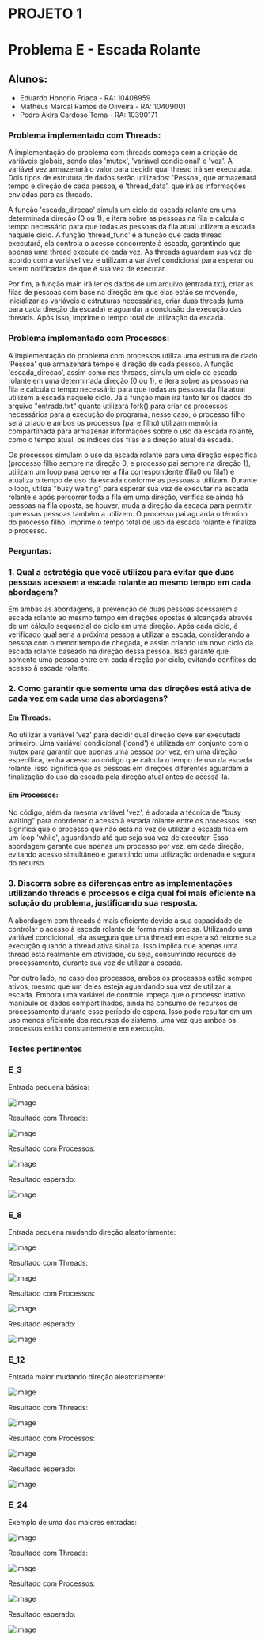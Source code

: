 # PROJETO 1
# Problema E - Escada Rolante

## Alunos:
* Eduardo Honorio Friaca - RA: 10408959
* Matheus Marcal Ramos de Oliveira - RA: 10409001
* Pedro Akira Cardoso Toma - RA: 10390171

### Problema implementado com Threads: 

A implementação do problema com threads começa com a criação de variáveis globais, sendo elas 'mutex', 'variavel condicional' e 'vez'. A variável vez armazenará o valor para decidir qual thread irá ser executada. Dois tipos de estrutura de dados serão utilizados: 'Pessoa', que armazenará tempo e direção de cada pessoa, e 'thread_data', que irá as informações enviadas para as threads. 

A função 'escada_direcao' simula um ciclo da escada rolante em uma determinada direção (0 ou 1), e itera sobre as pessoas na fila e calcula o tempo necessário para que todas as pessoas da fila atual utilizem a escada naquele ciclo. A função 'thread_func' é a função que cada thread executará, ela controla o acesso concorrente à escada, garantindo que apenas uma thread execute de cada vez. As threads aguardam sua vez de acordo com a variável vez e utilizam a variável condicional para esperar ou serem notificadas de que é sua vez de executar. 

Por fim, a função main irá ler os dados de um arquivo (entrada.txt), criar as filas de pessoas com base na direção em que elas estão se movendo, inicializar as variáveis e estruturas necessárias, criar duas threads (uma para cada direção da escada) e aguardar a conclusão da execução das threads. Após isso, imprime o tempo total de utilização da escada.


### Problema implementado com Processos: 

A implementação do problema com processos utiliza uma estrutura de dado 'Pessoa' que armazenará tempo e direção de cada pessoa. A função 'escada_direcao', assim como nas threads, simula um ciclo da escada rolante em uma determinada direção (0 ou 1), e itera sobre as pessoas na fila e calcula o tempo necessário para que todas as pessoas da fila atual utilizem a escada naquele ciclo. Já a função main irá tanto ler os dados do arquivo "entrada.txt" quanto utilizará fork() para criar os processos necessários para a execução do programa, nesse caso, o processo filho será criado e ambos os processos (pai e filho) utilizam memória compartilhada para armazenar informações sobre o uso da escada rolante, como o tempo atual, os índices das filas e a direção atual da escada.

Os processos simulam o uso da escada rolante para uma direção específica (processo filho sempre na direção 0, e processo pai sempre na direção 1), utilizam um loop para percorrer a fila correspondente (fila0 ou fila1) e atualiza o tempo de uso da escada conforme as pessoas a utilizam. Durante o loop, utiliza "busy waiting" para esperar sua vez de executar na escada rolante e após percorrer toda a fila em uma direção, verifica se ainda há pessoas na fila oposta, se houver, muda a direção da escada para permitir que essas pessoas também a utilizem. O processo pai aguarda o término do processo filho, imprime o tempo total de uso da escada rolante e finaliza o processo.

### Perguntas: 

### 1. Qual a estratégia que você utilizou para evitar que duas pessoas acessem a escada rolante ao mesmo tempo em cada abordagem?

Em ambas as abordagens, a prevenção de duas pessoas acessarem a escada rolante ao mesmo tempo em direções opostas é alcançada através de um cálculo sequencial do ciclo em uma direção. Após cada ciclo, é verificado qual seria a próxima pessoa a utilizar a escada, considerando a pessoa com o menor tempo de chegada, e assim criando um novo ciclo da escada rolante baseado na direção dessa pessoa. Isso garante que somente uma pessoa entre em cada direção por ciclo, evitando conflitos de acesso à escada rolante.

### 2. Como garantir que somente uma das direções está ativa de cada vez em cada uma das abordagens?

#### Em Threads:

Ao utilizar a variável 'vez' para decidir qual direção deve ser executada primeiro. Uma variável condicional ('cond') é utilizada em conjunto com o mutex para garantir que apenas uma pessoa por vez, em uma direção específica, tenha acesso ao código que calcula o tempo de uso da escada rolante. Isso significa que as pessoas em direções diferentes aguardam a finalização do uso da escada pela direção atual antes de acessá-la.

#### Em Processos:

No código, além da mesma variável 'vez', é adotada a técnica de "busy waiting" para coordenar o acesso à escada rolante entre os processos. Isso significa que o processo que não está na vez de utilizar a escada fica em um loop 'while', aguardando até que seja sua vez de executar. Essa abordagem garante que apenas um processo por vez, em cada direção, evitando acesso simultâneo e garantindo uma utilização ordenada e segura do recurso.

### 3. Discorra sobre as diferenças entre as implementações utilizando threads e processos e diga qual foi mais eficiente na solução do problema, justificando sua resposta.

A abordagem com threads é mais eficiente devido à sua capacidade de controlar o acesso à escada rolante de forma mais precisa. Utilizando uma variável condicional, ela assegura que uma thread em espera só retome sua execução quando a thread ativa sinaliza. Isso implica que apenas uma thread está realmente em atividade, ou seja, consumindo recursos de processamento, durante sua vez de utilizar a escada.

Por outro lado, no caso dos processos, ambos os processos estão sempre ativos, mesmo que um deles esteja aguardando sua vez de utilizar a escada. Embora uma variável de controle impeça que o processo inativo manipule os dados compartilhados, ainda há consumo de recursos de processamento durante esse período de espera. Isso pode resultar em um uso menos eficiente dos recursos do sistema, uma vez que ambos os processos estão constantemente em execução.

### Testes pertinentes

### E_3 
Entrada pequena básica: 

![image](https://github.com/macaaalm/sistemasOperacionais/assets/113950201/c813f6bd-341e-4704-9c3b-acd133546cd7)

Resultado com Threads:

![image](https://github.com/macaaalm/sistemasOperacionais/assets/113950201/d9a04726-4c20-4217-b450-e8639328be0c)

Resultado com Processos:

![image](https://github.com/macaaalm/sistemasOperacionais/assets/113950201/d226ba59-c4aa-455b-9bc0-7fe8d054d98b)

Resultado esperado:

![image](https://github.com/macaaalm/sistemasOperacionais/assets/113950201/b6dfbd49-72ad-4132-9123-76974aa05a61)


### E_8 
Entrada pequena mudando direção aleatoriamente: 

![image](https://github.com/macaaalm/sistemasOperacionais/assets/113950201/1e7b738f-c101-4fe2-be3b-b83cef1bbbb0)

Resultado com Threads:

![image](https://github.com/macaaalm/sistemasOperacionais/assets/113950201/b57d25b0-5f38-4e1f-abd5-11c5d7f707c5)

Resultado com Processos:

![image](https://github.com/macaaalm/sistemasOperacionais/assets/113950201/65fb25e2-1f16-4f34-982a-da50bca98eca)

Resultado esperado:

![image](https://github.com/macaaalm/sistemasOperacionais/assets/113950201/c4ca9da5-b25c-4c28-a51d-a97479108a8f)


### E_12 
Entrada maior mudando direção aleatoriamente: 

![image](https://github.com/macaaalm/sistemasOperacionais/assets/113950201/78ee8995-308d-4aa2-9556-4ce893bf6e0a)

Resultado com Threads:

![image](https://github.com/macaaalm/sistemasOperacionais/assets/113950201/d3ed835c-8f98-4c35-92bf-6144464e43c5)

Resultado com Processos:

![image](https://github.com/macaaalm/sistemasOperacionais/assets/113950201/68203b3e-e1e5-4126-9366-59b8939188cc)

Resultado esperado:

![image](https://github.com/macaaalm/sistemasOperacionais/assets/113950201/84a8e343-0ce8-4a2a-ac04-3ba5d00e7a0c)


### E_24 
Exemplo de uma das maiores entradas: 

![image](https://github.com/macaaalm/sistemasOperacionais/assets/113950201/f17442bb-0292-4fd1-b8b3-442c66692739)

Resultado com Threads:

![image](https://github.com/macaaalm/sistemasOperacionais/assets/113950201/d5dd5707-87f6-408f-8659-69fcc62a4ad4)

Resultado com Processos:

![image](https://github.com/macaaalm/sistemasOperacionais/assets/113950201/3ad053b0-7add-4d93-b7c9-b334145e48c9)

Resultado esperado:

![image](https://github.com/macaaalm/sistemasOperacionais/assets/113950201/cb9c5295-6874-45ab-a518-166ede54698b)

